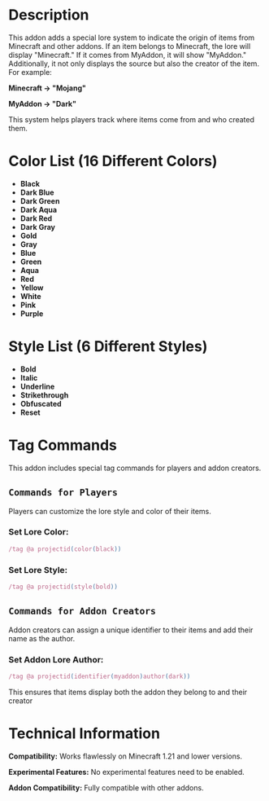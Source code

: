 # Description 

This addon adds a special lore system to indicate the origin of items from Minecraft and other addons. If an item belongs to Minecraft, the lore will display "Minecraft." If it comes from MyAddon, it will show "MyAddon." Additionally, it not only displays the source but also the creator of the item. For example:

**Minecraft → "Mojang"**

**MyAddon → "Dark"**

This system helps players track where items come from and who created them.

# Color List (16 Different Colors)

- **Black**
- **Dark Blue**
- **Dark Green**
- **Dark Aqua**
- **Dark Red**
- **Dark Gray**
- **Gold**
- **Gray**
- **Blue**
- **Green**
- **Aqua**
- **Red**
- **Yellow**
- **White**
- **Pink**
- **Purple**

# Style List (6 Different Styles)

- **Bold**
- **Italic**
- **Underline**
- **Strikethrough**
- **Obfuscated**
- **Reset**

# Tag Commands

This addon includes special tag commands for players and addon creators.


## **`Commands for Players`**

Players can customize the lore style and color of their items.

### Set Lore Color:
```js
/tag @a projectid(color(black))
```

### Set Lore Style:
```js
/tag @a projectid(style(bold))
```


## **`Commands for Addon Creators`**

Addon creators can assign a unique identifier to their items and add their name as the author.

### Set Addon Lore Author:
```js
/tag @a projectid(identifier(myaddon)author(dark))
```

This ensures that items display both the addon they belong to and their creator

# Technical Information

**Compatibility:** Works flawlessly on Minecraft 1.21 and lower versions.

**Experimental Features:** No experimental features need to be enabled.

**Addon Compatibility:** Fully compatible with other addons.
